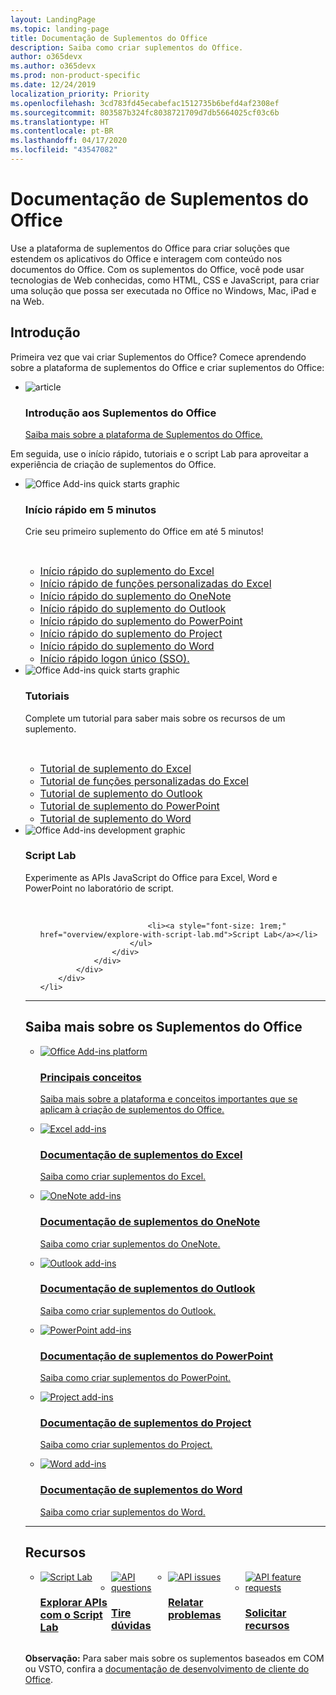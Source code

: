 ```yaml
---
layout: LandingPage
ms.topic: landing-page
title: Documentação de Suplementos do Office
description: Saiba como criar suplementos do Office.
author: o365devx
ms.author: o365devx
ms.prod: non-product-specific
ms.date: 12/24/2019
localization_priority: Priority
ms.openlocfilehash: 3cd783fd45ecabefac1512735b6befd4af2308ef
ms.sourcegitcommit: 803587b324fc8038721709d7db5664025cf03c6b
ms.translationtype: HT
ms.contentlocale: pt-BR
ms.lasthandoff: 04/17/2020
ms.locfileid: "43547082"
---
```

# <a name="office-add-ins-documentation"></a>Documentação de Suplementos do Office

Use a plataforma de suplementos do Office para criar soluções que estendem os aplicativos do Office e interagem com conteúdo nos documentos do Office. Com os suplementos do Office, você pode usar tecnologias de Web conhecidas, como HTML, CSS e JavaScript, para criar uma solução que possa ser executada no Office no Windows, Mac, iPad e na Web.

<h2>Introdução</h2>

<p>Primeira vez que vai criar Suplementos do Office? Comece aprendendo sobre a plataforma de suplementos do Office e criar suplementos do Office:</p>

<ul class="panelContent cardsF cols cols3">
    <li>
        <div class="cardSize">
            <div class="cardPadding">
                <div class="card">
                    <div class="cardImageOuter">
                        <div class="cardImage">
                            <img src="images/index-landing-page/i_article.svg" alt="article" />
                        </div>
                    </div>
                    <div class="cardText">
                        <h3>Introdução aos Suplementos do Office</h3>
                        <p><a href="overview/learning-path-beginner.md">Saiba mais sobre a plataforma de Suplementos do Office.</a></p>
                    </div>
                </div>
            </div>
        </div>
    </li>
</ul>

<p>Em seguida, use o início rápido, tutoriais e o script Lab para aproveitar a experiência de criação de suplementos do Office.</p>

<ul class="cardsK panelContent cols cols3">
    <li>
        <div class="cardSize">
            <div class="cardPadding">
                <div class="card">
                    <div class="cardImageOuter">
                        <div class="cardImage bgdAccent1">
                            <img src="images/index-landing-page/get-started.svg" alt="Office Add-ins quick starts graphic" data-linktype="external" class="x-hidden-focus"/>
                        </div>
                    </div>
                    <div class="cardText">
                        <h3>Início rápido em 5 minutos</h3>
                        <p>Crie seu primeiro suplemento do Office em até 5 minutos!</p>
                        <br/>
                        <ul>
                            <li><a style="font-size: 1rem;" href="quickstarts/excel-quickstart-jquery.md">Início rápido do suplemento do Excel</a></li>
                            <li><a style="font-size: 1rem;" href="quickstarts/excel-custom-functions-quickstart.md">Início rápido de funções personalizadas do Excel</a></li>
                            <li><a style="font-size: 1rem;" href="quickstarts/onenote-quickstart.md">Início rápido do suplemento do OneNote</a></li>
                            <li><a style="font-size: 1rem;" href="quickstarts/outlook-quickstart.md">Início rápido do suplemento do Outlook</a></li>
                            <li><a style="font-size: 1rem;" href="quickstarts/powerpoint-quickstart.md">Início rápido do suplemento do PowerPoint</a></li>
                            <li><a style="font-size: 1rem;" href="quickstarts/project-quickstart.md">Início rápido do suplemento do Project</a></li>
                            <li><a style="font-size: 1rem;" href="quickstarts/word-quickstart.md">Início rápido do suplemento do Word</a></li>
                            <li><a style="font-size: 1rem;" href="quickstarts/sso-quickstart.md">Início rápido logon único (SSO).</a></li>
                        </ul>
                    </div>
                </div>
            </div>
        </div>
    </li>
    <li>
        <div class="cardSize">
            <div class="cardPadding">
                <div class="card">
                    <div class="cardImageOuter">
                        <div class="cardImage bgdAccent1">
                            <img src="images/index-landing-page/get-started-2.svg" alt="Office Add-ins quick starts graphic" data-linktype="external" class="x-hidden-focus"/>
                        </div>
                    </div>
                    <div class="cardText">
                        <h3>Tutoriais</h3>
                        <p>Complete um tutorial para saber mais sobre os recursos de um suplemento.</p>
                        <br/>
                        <ul>
                            <li><a style="font-size: 1rem;" href="tutorials/excel-tutorial.md">Tutorial de suplemento do Excel</a></li>
                            <li><a style="font-size: 1rem;" href="tutorials/excel-tutorial-create-custom-functions.md">Tutorial de funções personalizadas do Excel</a></li>
                            <li><a style="font-size: 1rem;" href="tutorials/outlook-tutorial.md">Tutorial de suplemento do Outlook</a></li>
                            <li><a style="font-size: 1rem;" href="tutorials/powerpoint-tutorial.md">Tutorial de suplemento do PowerPoint</a></li>
                            <li><a style="font-size: 1rem;" href="tutorials/word-tutorial.md">Tutorial de suplemento do Word</a></li>
                        </ul>
                    </div>
                </div>
            </div>
        </div>
    </li>
    <li>
        <div class="cardSize">
            <div class="cardPadding">
                <div class="card">
                    <div class="cardImageOuter">
                        <div class="cardImage bgdAccent1">
                            <img src="images/index-landing-page/monitor-with-code.svg" alt="Office Add-ins development graphic" data-linktype="external" class="x-hidden-focus"/>
                        </div>
                    </div>
                    <div class="cardText">
                        <h3>Script Lab</h3>
                        <p>Experimente as APIs JavaScript do Office para Excel, Word e PowerPoint no laboratório de script.</p>
                        <br/>
                        <ul style="list-style: none!important;">
                        
                            <li><a style="font-size: 1rem;" href="overview/explore-with-script-lab.md">Script Lab</a></li>
                        </ul>
                    </div>
                </div>
            </div>
        </div>
    </li>
</ul>

---

<h2>Saiba mais sobre os Suplementos do Office</h2>

<ul class="cardsM cols cols1">
    <li>
        <a class="card x-hidden-focus" href="overview/office-add-ins.md">
            <div class="cardImageOuter">
                <div class="cardImage">
                    <img src="images/index/blocks.svg" alt="Office Add-ins platform" />
                </div>
            </div>
            <div class="cardText">
                <h3>Principais conceitos</h3>
                <p>Saiba mais sobre a plataforma e conceitos importantes que se aplicam à criação de suplementos do Office.</p>
            </div>
        </a>
    </li>
</ul>
<ul class="cardsM cols cols3">
    <li>
        <a class="card x-hidden-focus" href="excel/index.md">
        <div class="cardImageOuter">
            <div class="cardImage">
                <img src="images/index/logo-excel.svg" alt="Excel add-ins" />
            </div>
        </div>
        <div class="cardText">
            <h3>Documentação de suplementos do Excel</h3>
            <p>Saiba como criar suplementos do Excel.</p>
        </div>
        </a>
    </li>
    <li>
        <a class="card x-hidden-focus" href="onenote/index.md">
        <div class="cardImageOuter">
            <div class="cardImage">
                <img src="images/index/logo-onenote.svg" alt="OneNote add-ins" />
            </div>
        </div>
        <div class="cardText">
            <h3>Documentação de suplementos do OneNote</h3>
            <p>Saiba como criar suplementos do OneNote.</p>
        </div>
        </a>
    </li>
    <li>
        <a class="card x-hidden-focus" href="outlook/index.md">
        <div class="cardImageOuter">
            <div class="cardImage">
                <img src="images/index/logo-outlook.svg" alt="Outlook add-ins" />
            </div>
        </div>
        <div class="cardText">
            <h3>Documentação de suplementos do Outlook</h3>
            <p>Saiba como criar suplementos do Outlook.</p>
        </div>
        </a>
    </li>
    <li>
        <a class="card x-hidden-focus" href="powerpoint/index.md">
        <div class="cardImageOuter">
            <div class="cardImage">
                <img src="images/index/logo-powerpoint.svg" alt="PowerPoint add-ins" />
            </div>
        </div>
        <div class="cardText">
            <h3>Documentação de suplementos do PowerPoint</h3>
            <p>Saiba como criar suplementos do PowerPoint.</p>
        </div>
        </a>
    </li>
    <li>
        <a class="card x-hidden-focus" href="project/index.md">
        <div class="cardImageOuter">
            <div class="cardImage">
                <img src="images/index/logo-project-server.svg" alt="Project add-ins" />
            </div>
        </div>
        <div class="cardText">
            <h3>Documentação de suplementos do Project</h3>
            <p>Saiba como criar suplementos do Project.</p>
        </div>
        </a>
    </li>
    <li>
        <a class="card x-hidden-focus" href="word/index.md">
        <div class="cardImageOuter">
            <div class="cardImage">
                <img src="images/index/logo-word.svg" alt="Word add-ins" />
            </div>
        </div>
        <div class="cardText">
            <h3>Documentação de suplementos do Word</h3>
            <p>Saiba como criar suplementos do Word.</p>
        </div>
        </a>
    </li>
</ul>

---

<h2>Recursos</h2>
<ul class="panelContent cardsF cols cols4" style="display:flex!important;">
    <li>
        <div class="cardSize">
            <div class="cardPadding">
                <div class="card">
                    <div class="cardImageOuter">
                        <div class="cardImage">
                            <a href="overview/explore-with-script-lab.md"><img src="images/index/ScriptLabLogoColor.svg" alt="Script Lab" /></a>
                        </div>
                    </div>
                    <div class="cardText">
                        <a href="overview/explore-with-script-lab.md"><h3>Explorar APIs<br/>com o Script Lab</h3></a>
                    </div>
                </div>
            </div>
        </div>
    </li>
    <li>
        <div class="cardSize">
            <div class="cardPadding">
                <div class="card">
                    <div class="cardImageOuter">
                        <div class="cardImage">
                            <a href="https://stackoverflow.com/questions/tagged/office-js"><img src="images/index/i_support.svg" alt="API questions" /></a>
                        </div>
                    </div>
                    <div class="cardText">
                        <a href="https://stackoverflow.com/questions/tagged/office-js" target="_blank"><h3>Tire dúvidas</h3></a>
                    </div>
                </div>
            </div>
        </div>
    </li>
    <li>
        <div class="cardSize">
            <div class="cardPadding">
                <div class="card">
                    <div class="cardImageOuter">
                        <div class="cardImage">
                            <a href="https://github.com/officedev/office-js/issues" target="_blank"><img src="images/index/i_bug.svg" alt="API issues" /></a>
                        </div>
                    </div>
                    <div class="cardText">
                        <a href="https://github.com/officedev/office-js/issues" target="_blank"><h3>Relatar problemas</h3></a>
                    </div>
                </div>
            </div>
        </div>
    </li>
    <li>
        <div class="cardSize">
            <div class="cardPadding">
                <div class="card">
                    <div class="cardImageOuter">
                        <div class="cardImage">
                            <a href="https://officespdev.uservoice.com/" target="_blank"><img src="images/index/i_feedback.svg" alt="API feature requests" /></a>
                        </div>
                    </div>
                    <div class="cardText">
                        <a href="https://officespdev.uservoice.com/" target="_blank"><h3>Solicitar recursos</h3></a>
                    </div>
                </div>
            </div>
        </div>
    </li>
</ul>
<p><b>Observação:</b> Para saber mais sobre os suplementos baseados em COM ou VSTO, confira a <a href="/office/client-developer/office-client-development" target="_blank">documentação de desenvolvimento de cliente do Office</a>.</p>